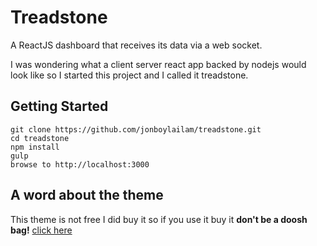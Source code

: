 # Treadstone
A ReactJS dashboard that receives its data via a web socket.

I was wondering what a client server react app backed by nodejs would look like so I started this project and I called 
it treadstone.

## Getting Started

```
git clone https://github.com/jonboylailam/treadstone.git 
cd treadstone
npm install
gulp
browse to http://localhost:3000
```

## A word about the theme

This theme is not free I did buy it so if you use it buy it **don't be a doosh bag!** [click here](https://wrapbootstrap.com/theme/superadmin-responsive-admin-frontend-WB02N9M12)